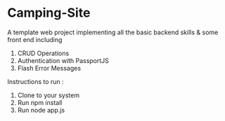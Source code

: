 # Camping-Site

A template web project implementing all the basic backend skills & some front end including
1. CRUD Operations
2. Authentication with PassportJS
3. Flash Error Messages 

Instructions to run :
1. Clone to your system
2. Run npm install
3. Run node app.js

